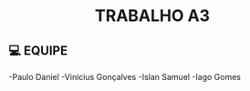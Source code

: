 <h1 align="center"> TRABALHO A3</h1>

## 💻 EQUIPE

-Paulo Daniel 
-Vinicius Gonçalves
-Islan Samuel 
-Iago Gomes
